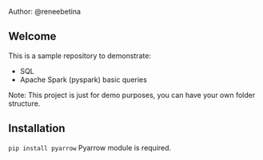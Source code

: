 Author: @reneebetina

Welcome
----
This is a sample repository to demonstrate:
 - SQL
 - Apache Spark (pyspark) basic queries

Note: This project is just for demo purposes, you can have your own folder structure.

Installation
----
`pip install pyarrow`
Pyarrow module is required.